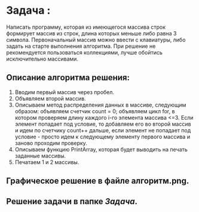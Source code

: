 # Задача :

Написать программу, которая из имеющегося массива строк формирует массив из строк, длина которых меньше либо равна 3 символа. Первоначальный массив можно ввести с клавиатуры, либо задать на старте выполнения алгоритма. При решение не рекомендуется пользоваться коллекциями, лучше обойтись исключительно массивами.

## Описание алгоритма решения:

1. Вводим первый массив через пробел.
2. Объявляем второй массив.
3. Описываем метод распределения данных в массиве, следующим образом:
объявляем счетчик count = 0;
объявляем цикл for, в котором проверяем длину каждого i-го элемента массива <=3. 
Если элемент попадает под условие, то добавляем его во второй массив и идем по счетчику count++ дальше, если элемент не попадает под условие - просто идем к следующему элементу первого массива и заново проходим проверку.
4. Описываем функцию PrintArray, которая будет выводить на печать заданные массивы. 
5. Печатаем 1 и 2 массивы. 

## Графическое решение в файле алгоритм.png.

## Решение задачи в папке *Задача*.

